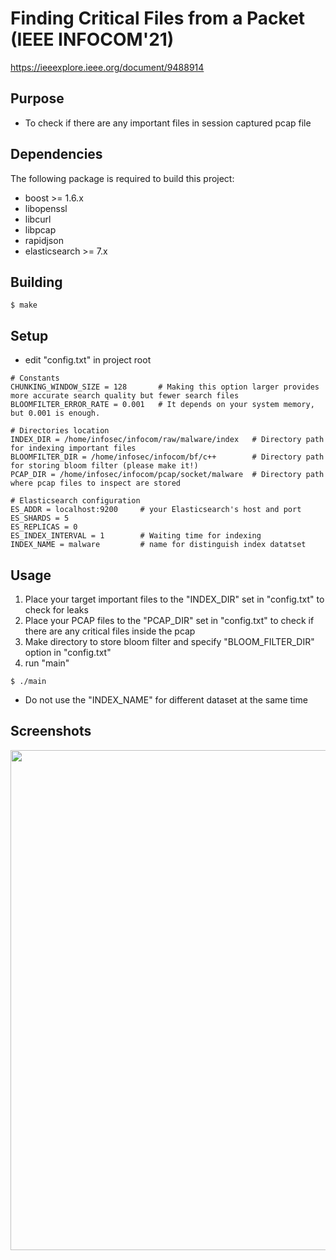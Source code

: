 # Finding Critical Files from a Packet (IEEE INFOCOM'21)
https://ieeexplore.ieee.org/document/9488914

## Purpose
- To check if there are any important files in session captured pcap file

## Dependencies
The following package is required to build this project:
- boost >= 1.6.x
- libopenssl
- libcurl
- libpcap
- rapidjson 
- elasticsearch >= 7.x

## Building
```
$ make
```

## Setup
- edit "config.txt" in project root
```
# Constants
CHUNKING_WINDOW_SIZE = 128       # Making this option larger provides more accurate search quality but fewer search files  
BLOOMFILTER_ERROR_RATE = 0.001   # It depends on your system memory, but 0.001 is enough.

# Directories location
INDEX_DIR = /home/infosec/infocom/raw/malware/index   # Directory path for indexing important files 
BLOOMFILTER_DIR = /home/infosec/infocom/bf/c++        # Directory path for storing bloom filter (please make it!)
PCAP_DIR = /home/infosec/infocom/pcap/socket/malware  # Directory path where pcap files to inspect are stored

# Elasticsearch configuration
ES_ADDR = localhost:9200     # your Elasticsearch's host and port
ES_SHARDS = 5 
ES_REPLICAS = 0
ES_INDEX_INTERVAL = 1        # Waiting time for indexing
INDEX_NAME = malware         # name for distinguish index datatset

```


## Usage
1. Place your target important files to the "INDEX_DIR" set in "config.txt" to check for leaks
2. Place your PCAP files to the "PCAP_DIR" set in "config.txt" to check if there are any critical files inside the pcap
3. Make directory to store bloom filter and specify "BLOOM_FILTER_DIR" option in "config.txt"
4. run "main"
```
$ ./main
```
*  Do not use the "INDEX_NAME" for different dataset at the same time

## Screenshots
<img src = "https://user-images.githubusercontent.com/13129849/106223068-183e1a80-6224-11eb-9b5b-0ef970235d03.png" width="800px">
